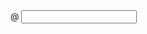 <div class="row">
  <div class="col-md-6">
     
<div class="input-group">
  <span class="input-group-addon">@</span>
  <input type="text" class="form-control find-supper" placeholder="" />
</div>

  </div>
</div>

